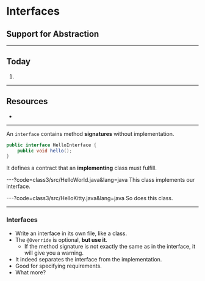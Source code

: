 # Interfaces

## Support for Abstraction



---
## Today
1.


---
## Resources
+ 


---
An `interface` contains method **signatures** without implementation.
```java
public interface HelloInterface {
	public void hello();
}
```
It defines a contract that an **implementing** class must fulfill.


---?code=class3/src/HelloWorld.java&lang=java
This class implements our interface. 


---?code=class3/src/HelloKitty.java&lang=java
So does this class. 



---
### Interfaces
+ Write an interface in its own file, like a class.
+ The `@Override` is optional, **but use it**.
  + If the method signature is not exactly the same as in the interface, it will give you a warning.
+ It indeed separates the interface from the implementation.
+ Good for specifying requirements.
+ What more?